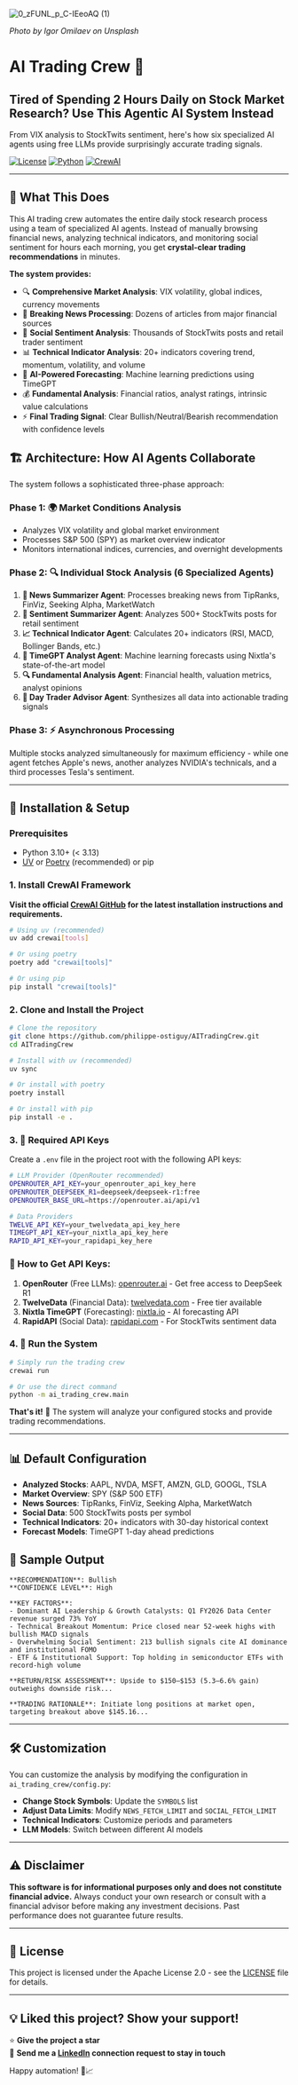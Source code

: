 ![0_zFUNL_p_C-IEeoAQ (1)](https://github.com/user-attachments/assets/97e29d19-3d73-413c-a51e-67f8ad579432)


*Photo by Igor Omilaev on Unsplash*

# AI Trading Crew 🤖

## Tired of Spending 2 Hours Daily on Stock Market Research? Use This Agentic AI System Instead

From VIX analysis to StockTwits sentiment, here's how six specialized AI agents using free LLMs provide surprisingly accurate trading signals.

[![License](https://img.shields.io/badge/License-Apache%202.0-blue.svg)](https://opensource.org/licenses/Apache-2.0)
[![Python](https://img.shields.io/badge/python-3.10%2B-blue.svg)](https://www.python.org/downloads/)
[![CrewAI](https://img.shields.io/badge/CrewAI-Framework-green.svg)](https://github.com/crewAIInc/crewAI)

---

## 🎯 What This Does

This AI trading crew automates the entire daily stock research process using a team of specialized AI agents. Instead of manually browsing financial news, analyzing technical indicators, and monitoring social sentiment for hours each morning, you get **crystal-clear trading recommendations** in minutes.

**The system provides:**
- 🔍 **Comprehensive Market Analysis**: VIX volatility, global indices, currency movements
- 📰 **Breaking News Processing**: Dozens of articles from major financial sources  
- 📱 **Social Sentiment Analysis**: Thousands of StockTwits posts and retail trader sentiment
- 📊 **Technical Indicator Analysis**: 20+ indicators covering trend, momentum, volatility, and volume
- 🔮 **AI-Powered Forecasting**: Machine learning predictions using TimeGPT
- 💰 **Fundamental Analysis**: Financial ratios, analyst ratings, intrinsic value calculations
- ⚡ **Final Trading Signal**: Clear Bullish/Neutral/Bearish recommendation with confidence levels

## 🏗️ Architecture: How AI Agents Collaborate

The system follows a sophisticated three-phase approach:

### Phase 1: 🌍 Market Conditions Analysis
- Analyzes VIX volatility and global market environment
- Processes S&P 500 (SPY) as market overview indicator
- Monitors international indices, currencies, and overnight developments

### Phase 2: 🔍 Individual Stock Analysis (6 Specialized Agents)
1. **📰 News Summarizer Agent**: Processes breaking news from TipRanks, FinViz, Seeking Alpha, MarketWatch
2. **📱 Sentiment Summarizer Agent**: Analyzes 500+ StockTwits posts for retail sentiment
3. **📈 Technical Indicator Agent**: Calculates 20+ indicators (RSI, MACD, Bollinger Bands, etc.)
4. **🔮 TimeGPT Analyst Agent**: Machine learning forecasts using Nixtla's state-of-the-art model
5. **🔍 Fundamental Analysis Agent**: Financial health, valuation metrics, analyst opinions
6. **🎯 Day Trader Advisor Agent**: Synthesizes all data into actionable trading signals

### Phase 3: ⚡ Asynchronous Processing
Multiple stocks analyzed simultaneously for maximum efficiency - while one agent fetches Apple's news, another analyzes NVIDIA's technicals, and a third processes Tesla's sentiment.

---

## 🚀 Installation & Setup

### Prerequisites
- Python 3.10+ (< 3.13)
- [UV](https://docs.astral.sh/uv/) or [Poetry](https://python-poetry.org/) (recommended) or pip

### 1. Install CrewAI Framework

**Visit the official [CrewAI GitHub](https://github.com/crewAIInc/crewAI) for the latest installation instructions and requirements.**

```bash
# Using uv (recommended)
uv add crewai[tools]

# Or using poetry
poetry add "crewai[tools]"

# Or using pip
pip install "crewai[tools]"
```

### 2. Clone and Install the Project
```bash
# Clone the repository
git clone https://github.com/philippe-ostiguy/AITradingCrew.git
cd AITradingCrew

# Install with uv (recommended)
uv sync

# Or install with poetry
poetry install

# Or install with pip
pip install -e .
```

### 3. 🔑 Required API Keys

Create a `.env` file in the project root with the following API keys:

```bash
# LLM Provider (OpenRouter recommended)
OPENROUTER_API_KEY=your_openrouter_api_key_here
OPENROUTER_DEEPSEEK_R1=deepseek/deepseek-r1:free
OPENROUTER_BASE_URL=https://openrouter.ai/api/v1

# Data Providers
TWELVE_API_KEY=your_twelvedata_api_key_here
TIMEGPT_API_KEY=your_nixtla_api_key_here
RAPID_API_KEY=your_rapidapi_key_here
```

### 🔑 How to Get API Keys:

1. **OpenRouter** (Free LLMs): [openrouter.ai](https://openrouter.ai) - Get free access to DeepSeek R1
2. **TwelveData** (Financial Data): [twelvedata.com](https://twelvedata.com) - Free tier available
3. **Nixtla TimeGPT** (Forecasting): [nixtla.io](https://nixtla.io) - AI forecasting API
4. **RapidAPI** (Social Data): [rapidapi.com](https://rapidapi.com) - For StockTwits sentiment data

### 4. 🎯 Run the System

```bash
# Simply run the trading crew
crewai run

# Or use the direct command
python -m ai_trading_crew.main
```

**That's it!** 🎉 The system will analyze your configured stocks and provide trading recommendations.

---

## 📊 Default Configuration

- **Analyzed Stocks**: AAPL, NVDA, MSFT, AMZN, GLD, GOOGL, TSLA
- **Market Overview**: SPY (S&P 500 ETF)
- **News Sources**: TipRanks, FinViz, Seeking Alpha, MarketWatch
- **Social Data**: 500 StockTwits posts per symbol
- **Technical Indicators**: 20+ indicators with 30-day historical context
- **Forecast Models**: TimeGPT 1-day ahead predictions

## 📝 Sample Output

```
**RECOMMENDATION**: Bullish  
**CONFIDENCE LEVEL**: High  

**KEY FACTORS**:  
- Dominant AI Leadership & Growth Catalysts: Q1 FY2026 Data Center revenue surged 73% YoY
- Technical Breakout Momentum: Price closed near 52-week highs with bullish MACD signals
- Overwhelming Social Sentiment: 213 bullish signals cite AI dominance and institutional FOMO
- ETF & Institutional Support: Top holding in semiconductor ETFs with record-high volume

**RETURN/RISK ASSESSMENT**: Upside to $150–$153 (5.3–6.6% gain) outweighs downside risk...

**TRADING RATIONALE**: Initiate long positions at market open, targeting breakout above $145.16...
```

---

## 🛠️ Customization

You can customize the analysis by modifying the configuration in `ai_trading_crew/config.py`:

- **Change Stock Symbols**: Update the `SYMBOLS` list
- **Adjust Data Limits**: Modify `NEWS_FETCH_LIMIT` and `SOCIAL_FETCH_LIMIT`  
- **Technical Indicators**: Customize periods and parameters
- **LLM Models**: Switch between different AI models

---

## ⚠️ Disclaimer

**This software is for informational purposes only and does not constitute financial advice.** Always conduct your own research or consult with a financial advisor before making any investment decisions. Past performance does not guarantee future results.

---

## 📄 License

This project is licensed under the Apache License 2.0 - see the [LICENSE](LICENSE) file for details.

---

## 💡 Liked this project? Show your support!

⭐ **Give the project a star**  
🤝 **Send me a [LinkedIn](https://www.linkedin.com/in/philippe-ostiguy/) connection request to stay in touch**

Happy automation! 🚀📈 
